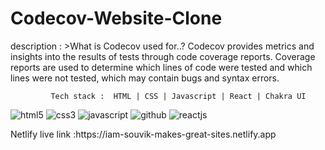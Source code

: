 # Codecov-Website-Clone

description : >What is Codecov used for..?
            Codecov provides metrics and insights into the results of tests through code coverage reports. Coverage reports are used to determine which lines of code were tested and which lines were not tested, which may contain bugs and syntax errors.
            
          
            
            
           
            
            
             Tech stack :  HTML | CSS | Javascript | React | Chakra UI  

<p>
    <img src="https://img.shields.io/badge/HTML5-E34F26?style=for-the-badge&logo=html5&logoColor=white" alt="html5" />
    <img src="https://img.shields.io/badge/CSS3-1572B6?style=for-the-badge&logo=css3&logoColor=white" alt="css3" />
    <img src="https://img.shields.io/badge/JavaScript-323330?style=for-the-badge&logo=javascript&logoColor=F7DF1E" alt="javascript" />
    <img src="https://img.shields.io/badge/GitHub-100000?style=for-the-badge&logo=github&logoColor=white" alt="github" />
    <img src="https://img.shields.io/badge/React-20232A?style=for-the-badge&logo=react&logoColor=61DAFB" alt="reactjs" />
    
</p>
 Netlify live link :https://iam-souvik-makes-great-sites.netlify.app

